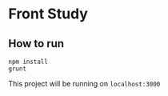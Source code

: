 # Front Study

## How to run

```
npm install
grunt
```

This project will be running on `localhost:3000`